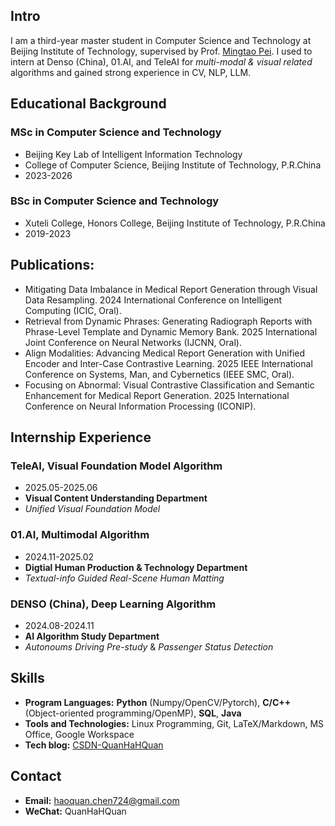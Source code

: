 ## Intro
I am a third-year master student in Computer Science and Technology at Beijing Institute of Technology, supervised by Prof. [Mingtao Pei](https://peimingtao.github.io/index.html). I used to intern at Denso (China), 01.AI, and TeleAI for *multi-modal & visual related* algorithms and gained strong experience in CV, NLP, LLM. 

## Educational Background
### MSc in Computer Science and Technology
- Beijing Key Lab of Intelligent Information Technology
- College of Computer Science, Beijing Institute of Technology, P.R.China
- 2023-2026

### BSc in Computer Science and Technology
- Xuteli College, Honors College, Beijing Institute of Technology, P.R.China
- 2019-2023
  
## Publications:
- Mitigating Data Imbalance in Medical Report Generation through Visual Data Resampling. 2024 International Conference on Intelligent Computing (ICIC, Oral).
- Retrieval from Dynamic Phrases: Generating Radiograph Reports with Phrase-Level Template and Dynamic Memory Bank. 2025 International Joint Conference on Neural Networks (IJCNN, Oral).
- Align Modalities: Advancing Medical Report Generation with Unified Encoder and Inter-Case Contrastive Learning. 2025 IEEE International Conference on Systems, Man, and Cybernetics (IEEE SMC, Oral).
- Focusing on Abnormal: Visual Contrastive Classification and Semantic Enhancement for Medical Report Generation. 2025 International Conference on Neural Information Processing (ICONIP).

## Internship Experience

### TeleAI, Visual Foundation Model Algorithm
- 2025.05-2025.06
- **Visual Content Understanding Department**
- *Unified Visual Foundation Model* 

### 01.AI, Multimodal Algorithm
- 2024.11-2025.02
- **Digtial Human Production & Technology Department**
- *Textual-info Guided Real-Scene Human Matting* 

### DENSO (China), Deep Learning Algorithm
- 2024.08-2024.11
- **AI Algorithm Study Department**
- *Autonoums Driving Pre-study* & *Passenger Status Detection*

## Skills
- **Program Languages:** **Python** (Numpy/OpenCV/Pytorch), **C/C++** (Object-oriented programming/OpenMP), **SQL**, **Java**
- **Tools and Technologies:** Linux Programming, Git, LaTeX/Markdown, MS Office, Google Workspace
- **Tech blog:** [CSDN-QuanHaHQuan](https://blog.csdn.net/c_h_q_)

## Contact
- **Email:** haoquan.chen724@gmail.com
- **WeChat:** QuanHaHQuan
